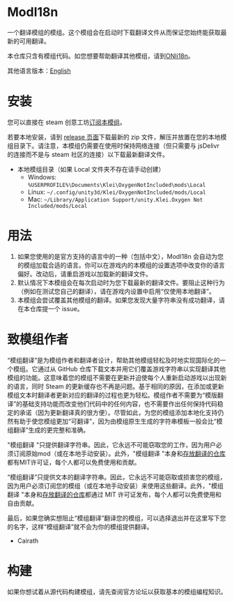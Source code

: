 # ModI18n
一个翻译模组的模组。这个模组会在启动时下载翻译文件从而保证您始终能获取最新的可用翻译。

本仓库只含有模组代码。如您想要帮助翻译其他模组，请到[ONIi18n](https://github.com/ONI-Wiki-zh/ONIi18n)。

其他语言版本：[English](https://github.com/ONI-Wiki-zh/ModI18n)

# 安装
您可以直接在 steam 创意工坊[订阅本模组](https://steamcommunity.com/sharedfiles/filedetails/?id=2692663069)。

若要本地安装，请到 [release 页面](https://github.com/ONI-Wiki-zh/ModI18n/releases)下载最新的 zip 文件，解压并放置在您的本地模组目录下。请注意，本模组仍需要在使用时保持网络连接（但只需要与 jsDelivr 的连接而不是与 steam 社区的连接）以下载最新翻译文件。
- 本地模组目录（如果 Local 文件夹不存在请手动创建）
  - Windows: `%USERPROFILE%\Documents\Klei\OxygenNotIncluded\mods\Local`
  - Linux: `~/.config/unity3d/Klei/OxygenNotIncluded/mods/Local`
  - Mac: `~/Library/Application Support/unity.Klei.Oxygen Not Included/mods/Local`

# 用法
1. 如果您使用的是官方支持的语言中的一种（包括中文），ModI18n 会自动为您的模组加载合适的语言。你可以在游戏内的本模组的设置选项中改变你的语言偏好。改动后，请重启游戏以加载新的翻译文件。
2. 默认情况下本模组会在每次启动时为您下载最新的翻译文件。要阻止这种行为（例如在测试您自己的翻译），请在游戏内设置中启用“仅使用本地翻译”。
3. 本模组会尝试覆盖其他模组的翻译。如果您发现大量字符串没有成功翻译，请在本仓库提一个 issue。

# 致模组作者
“模组翻译”是为模组作者和翻译者设计，帮助其他模组轻松及时地实现国际化的一个模组。它通过从 GitHub 仓库下载文本并用它们覆盖游戏字符串以实现翻译其他模组的功能。这意味着您的模组不需要在更新并迫使每个人重新启动游戏以出现新的语言，同时 Steam 的更新缓存也不再是问题。基于相同的原因，在添加或更新模组文本时翻译者更新对应的翻译的过程也更为轻松。模组作者不需要为“模版翻译”的基础支持功能而改变他们代码中的任何内容，也不需要作出任何保持代码稳定的承诺（因为更新翻译真的很方便）。尽管如此，为您的模组添加本地化支持仍然有助于使您模组更加“可翻译”，因为由模组原生生成的字符串模板一般会比“模组翻译”生成的更完整和准确。

"模组翻译 "只提供翻译字符串。因此，它永远不可能窃取您的工作，因为用户必须订阅原始mod（或在本地手动安装）。此外，"模组翻译 "本身和[存放翻译的仓库](https://github.com/ONI-Wiki-zh/ONIi18n)都有MIT许可证，每个人都可以免费使用和贡献。

“模组翻译”只提供文本的翻译字符串。因此，它永远不可能窃取或损害您的模组，因为用户必须订阅您的模组（或在本地手动安装）来使用这些翻译。此外，"模组翻译 "本身和[存放翻译的仓库](https://github.com/ONI-Wiki-zh/ONIi18n)都通过 MIT 许可证发布，每个人都可以免费使用和自由贡献。

最后，如果您确实想阻止“模组翻译”翻译您的模组，可以选择退出并在这里写下您的名字，这样“模组翻译”就不会为你的模组提供翻译。
* Cairath

# 构建
如果你想试着从源代码构建模组，请先查阅官方论坛以获取基本的模组编程知识。
